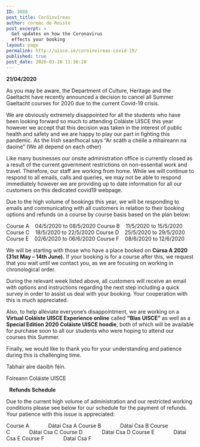 ```yaml
---
ID: 3888
post_title: Coróinvíreas
author: cormac de Roiste
post_excerpt: >
  Get updates on how the Coronavirus
  effects your booking
layout: page
permalink: http://uisce.ie/coroinvireas-covid-19/
published: true
post_date: 2020-03-26 11:36:28
---
```

<strong>21/04/2020</strong>

As you may be aware, the Department of Culture, Heritage and the Gaeltacht have recently announced a decision to cancel all Summer Gaeltacht courses for 2020 due to the current Covid-19 crisis.

We are obviously extremely disappointed for all the students who have been looking forward so much to attending Coláiste UISCE this year however we accept that this decision was taken in the interest of public health and safety and we are happy to play our part in fighting this pandemic. As the Irish seanfhocal says “Ar scáth a chéile a mhaireann na daoine” (We all depend on each other)

Like many businesses our onsite administration office is currently closed as a result of the current government restrictions on non-essential work and travel. Therefore, our staff are working from home. While we will continue to respond to all emails, calls and queries, we may not be able to respond immediately however we are providing up to date information for all our customers on this dedicated covid19 webpage.

Due to the high volume of bookings this year, we will be responding to emails and communicating with all customers in relation to their booking options and refunds on a course by course basis based on the plan below:

Course A    04/5/2020 to 08/5/2020
Course B    11/5/2020 to 15/5/2020
Course C    18/5/2020 to 22/5/2020
Course D    25/5/2020 to 29/5/2020
Course E    02/6/2020 to 06/6/2020
Course F    08/6/2020 to 12/6/2020

We will be starting with those who have a place booked on <strong>Cúrsa A 2020 (31st May – 14th June).</strong> If your booking is for a course after this, we request that you wait until we contact you, as we are focusing on working in chronological order.

During the relevant week listed above, all customers will receive an email with options and instructions regarding the next step including a quick survey in order to assist us deal with your booking. Your cooperation with this is much appreciated.

Also, to help alleviate everyone’s disappointment, we are working on a <strong>Virtual Coláiste UISCE Experience online</strong> called <strong>“Blas UISCE”</strong> as well as a <strong>Special Edition 2020 Coláiste UISCE hoodie</strong>, both of which will be available for purchase soon to all our students who were hoping to attend our courses this Summer.

Finally, we would like to thank you for your understanding and patience during this is challenging time.

Tabhair aire daoibh féin.

Foireann Coláiste UISCE

&nbsp;
<strong>Refunds Schedule</strong>

Due to the current high volume of administration and our restricted working conditions please see below for our schedule for the payment of refunds.  Your patience with this issue is appreciated:

Course A             Dátaí Csa A
Course B             Dátaí Csa B
Course C             Dátaí Csa C
Course D             Dátaí Csa D
Course E             Dátaí Csa E
Course F             Dataí Csa F